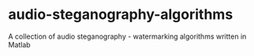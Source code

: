 # audio-steganography-algorithms
A collection of audio steganography - watermarking algorithms written in Matlab

